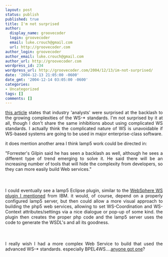 ```yaml
---
layout: post
status: publish
published: true
title: I'm not surprised
author:
  display_name: groovecoder
  login: groovecoder
  email: luke.crouch@gmail.com
  url: http://groovecoder.com
author_login: groovecoder
author_email: luke.crouch@gmail.com
author_url: http://groovecoder.com
wordpress_id: 234
wordpress_url: http://groovecoder.com/2004/12/13/im-not-surprised/
date: '2004-12-13 21:05:00 -0600'
date_gmt: '2004-12-14 03:05:00 -0600'
categories:
- Uncategorized
tags: []
comments: []
---
```

<div style="text-align: justify;"><a href="http://searchwebservices.techtarget.com/tip/1,289483,sid26_gci1033750,00.html">this article</a> states that industry 'analysts' were surprised at the backlash to the growing complexities of the WS-* standards. I'm not surprised by it at all, though I don't share the same inhibitions about using complicated WS standards. I actually think the complicated nature of WS is unavoidable if WS-based systems are going to be used in major enterprise-class software.</p>
<p>it does mention another area I think lamp5 work could be directed in:</p>
<p>"<span class="a3">Forrester's Gilpin said he has seen a backlash as well, although he sees a different type of trend emerging to solve it. He said there will be an increasing number of tools that will hide the complexity from developers, so they can more easily build Web services."</span><br />
<br /><span class="a3"></span><br />
<br /><span class="a3">I could eventually see a lamp5 Eclipse plugin, similar to the <a href="http://lukecrouch.blogspot.com/2004/12/couple-more-news-items.html">WebSphere WS plugin I mentioned</a> from IBM. it would, of course, depend on a properly configured lamp5 server, but then could allow a more visual approach to building the php5 web services, allowing to set WS-Coordination and WS-Context attributes/settings via a nice dialogue or pop-up of some kind. the plugin then creates the proper php code and the lamp5 server uses the code to generate the WSDL's and all its goodness.</span><br />
<br /><span class="a3"></span><br />
<br /><span class="a3">I really wish I had a more complex Web Service to build that used the advanced WS-* standards. especially BPEL4WS....<a href="mailto:luke.crouch@gmail.com">anyone got one</a>?</span><br />
<br /><span class="a3"></span></div>
